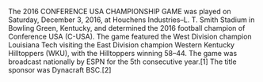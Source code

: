 The 2016 CONFERENCE USA CHAMPIONSHIP GAME was played on Saturday, December 3, 2016, at Houchens Industries–L. T. Smith Stadium in Bowling Green, Kentucky, and determined the 2016 football champion of Conference USA (C-USA). The game featured the West Division champion Louisiana Tech visiting the East Division champion Western Kentucky Hilltoppers (WKU), with the Hilltoppers winning 58–44. The game was broadcast nationally by ESPN for the 5th consecutive year.[1] The title sponsor was Dynacraft BSC.[2]
